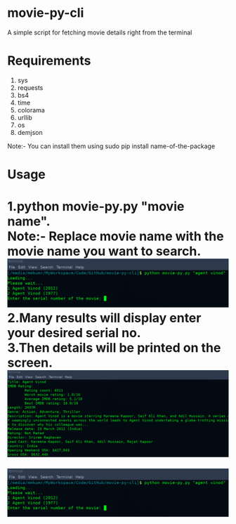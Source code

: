 # movie-py-cli
A simple script for fetching movie details right from the terminal

# Requirements
 1. sys 
 2. requests 
 3. bs4 
 4. time  
 5. colorama 
 6. urllib 
 7. os 
 8. demjson
 
 Note:- You can install them using sudo pip install name-of-the-package
 
# Usage
1.python movie-py.py "movie name". </br>
Note:- Replace movie name with the movie name you want to search.</br>
![Screenshot](https://raw.githubusercontent.com/mmkumr/pictures/master/Screenshot%20from%202019-01-13%2023-56-32.png?token=AQpd0Y4sMiaii8XsTO6mXzOgDy_SYh63ks5cRL7NwA%3D%3D)
2.Many results will display enter your desired serial no.</br>
3.Then details will be printed on the screen.</br>
![Screenshot](https://raw.githubusercontent.com/mmkumr/pictures/master/Screenshot%20from%202019-01-14%2000-06-58.png?token=AQpd0dYEhscNie4SWB9xtEii-PGHq4sWks5cRMAwwA%3D%3D)
=======
![Screenshot](https://raw.githubusercontent.com/mmkumr/pictures/master/Screenshot%20from%202019-01-13%2023-56-32.png?token=AQpd0Y4sMiaii8XsTO6mXzOgDy_SYh63ks5cRL7NwA%3D%3D)
